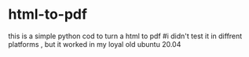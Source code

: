# html-to-pdf
this is a simple python cod to turn a html to pdf
#i didn't test it in diffrent platforms , but it worked in my loyal old ubuntu 20.04 
